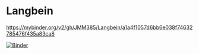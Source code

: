 # Langbein
https://mybinder.org/v2/gh/JMM385/Langbein/a1a4f1057d6bb6e038f74632785476f435a83ca8

[![Binder](https://mybinder.org/badge_logo.svg)](https://mybinder.org/v2/gh/JMM385/Langbein/main?filepath=Langbein.ipynb)
